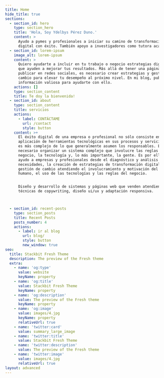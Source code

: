 ```yaml
---
title: Home
hide_title: true
sections:
  - section_id: hero
    type: section_hero
    title: 'Hola, Soy Ydelbys Pérez Duno.'
    content: >
      Ayudo a pymes y profesionales a iniciar su camino de transformación
      digital con éxito. También apoyo a investigadores como tutora académica.
  - section_id: lorem-ipsum
    image_alt: lorem-ipsum
    content: >
      Quiero ayudarte a incluir en tu trabajo o negocio estrategias digitales
      que ayuden a mejorar tus resultados. Más allá de tener una página web o
      publicar en redes sociales, es necesario crear estrategias y gestionar el
      cambio para elevar tu desempeño al próximo nivel. En mi blog, publico
      información valiosa para ayudarte con ello.
    actions: []
    type: section_content
    title: Te doy la bienvenida!
  - section_id: about
    type: section_content
    title: servicios
    actions:
      - label: CONTÁCTAME
        url: /contact
        style: button
    content: >+
      El éxito digital de una empresa o profesional no sólo consiste en la
      aplicación de herramientas tecnológicas en sus procesos y servicios. Este
      es más complejo de lo que generalmente asumen los responsables. Es
      necesario organizar un sistema complejo que involucre las reglas de
      negocio, la tecnología y, lo más importante, la gente. Es por ello que,
      ayudo a empresas y profesionales desde el diagnóstico y análisis de
      necesidades, la creación de estrategias de transformación digital y
      gestión de cambio atendiendo el involucramiento y motivación del recurso
      humano, el uso de las tecnologías y las reglas del negocio.


      Diseño y desarrollo de sistemas y páginas web que venden atendiendo
      técnicas de copywriting, diseño ui/ux y adaptación responsiva.



  - section_id: recent-posts
    type: section_posts
    title: Recent Posts
    posts_number: 4
    actions:
      - label: ir al blog
        url: blog/
        style: button
        new_window: true
seo:
  title: Stackbit Fresh Theme
  description: The preview of the Fresh theme
  extra:
    - name: 'og:type'
      value: website
      keyName: property
    - name: 'og:title'
      value: Stackbit Fresh Theme
      keyName: property
    - name: 'og:description'
      value: The preview of the Fresh theme
      keyName: property
    - name: 'og:image'
      value: images/4.jpg
      keyName: property
      relativeUrl: true
    - name: 'twitter:card'
      value: summary_large_image
    - name: 'twitter:title'
      value: Stackbit Fresh Theme
    - name: 'twitter:description'
      value: The preview of the Fresh theme
    - name: 'twitter:image'
      value: images/4.jpg
      relativeUrl: true
layout: advanced
---
```

